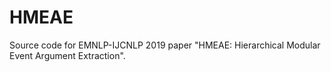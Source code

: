 # HMEAE
Source code for EMNLP-IJCNLP 2019 paper "HMEAE: Hierarchical Modular Event Argument Extraction".
